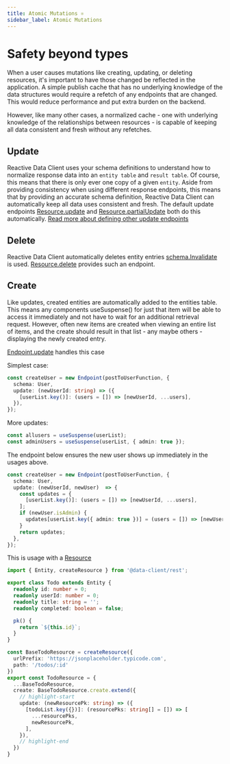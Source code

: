 ```yaml
---
title: Atomic Mutations ⚛
sidebar_label: Atomic Mutations
---
```


<head>
  <title>⚛ Atomic Mutations: Safe, high performance async mutations</title>
  <meta name="docsearch:pagerank" content="10"/>
</head>

# Safety beyond types

When a user causes mutations like creating, updating, or deleting resources, it's important
to have those changed be reflected in the application. A simple publish cache
that has no underlying knowledge of the data structures would require a refetch of any endpoints
that are changed. This would reduce performance and put extra burden on the backend.

However, like many other cases, a normalized cache - one with underlying knowledge of the relationships
between resources - is capable of keeping all data consistent and fresh without
any refetches.

## Update

Reactive Data Client uses your schema definitions to understand how to normalize response data into
an `entity table` and `result table`. Of course, this means that there is only ever one copy
of a given `entity`. Aside from providing consistency when using different response endpoints,
this means that by providing an accurate schema definition, Reactive Data Client can automatically keep
all data uses consistent and fresh. The default update endpoints [Resource.update](/rest/api/createResource#update) and
[Resource.partialUpdate](/rest/api/createResource#partialupdate) both do this automatically. [Read more about defining other
update endpoints](/rest/guides/rpc)

## Delete

Reactive Data Client automatically deletes entity entries [schema.Invalidate](/rest/api/Invalidate) is used.
[Resource.delete](/rest/api/createResource#delete)
provides such an endpoint.

## Create

Like updates, created entities are automatically added to the entities table. This means
any components useSuspense() for just that item will be able to access it immediately and
not have to wait for an additional retrieval request. However, often new items are created
when viewing an entire list of items, and the create should result in that list - any maybe others -
displaying the newly created entry.

[Endpoint.update](/rest/api/Endpoint#update) handles this case

Simplest case:

```ts title="userEndpoint.ts"
const createUser = new Endpoint(postToUserFunction, {
  schema: User,
  update: (newUserId: string) => ({
    [userList.key()]: (users = []) => [newUserId, ...users],
  }),
});
```

More updates:

```typescript title="Component.tsx"
const allusers = useSuspense(userList);
const adminUsers = useSuspense(userList, { admin: true });
```

The endpoint below ensures the new user shows up immediately in the usages above.

```ts title="userEndpoint.ts"
const createUser = new Endpoint(postToUserFunction, {
  schema: User,
  update: (newUserId, newUser)  => {
    const updates = {
      [userList.key()]: (users = []) => [newUserId, ...users],
    ];
    if (newUser.isAdmin) {
      updates[userList.key({ admin: true })] = (users = []) => [newUserId, ...users];
    }
    return updates;
  },
});
```

This is usage with a [Resource](/rest/api/createResource)

```typescript title="TodoResource.ts"
import { Entity, createResource } from '@data-client/rest';

export class Todo extends Entity {
  readonly id: number = 0;
  readonly userId: number = 0;
  readonly title: string = '';
  readonly completed: boolean = false;

  pk() {
    return `${this.id}`;
  }
}

const BaseTodoResource = createResource({
  urlPrefix: 'https://jsonplaceholder.typicode.com',
  path: '/todos/:id'
})
export const TodoResource = {
  ...BaseTodoResource,
  create: BaseTodoResource.create.extend({
    // highlight-start
    update: (newResourcePk: string) => ({
      [todoList.key({})]: (resourcePks: string[] = []) => [
        ...resourcePks,
        newResourcePk,
      ],
    }),
    // highlight-end
  })
}
```

